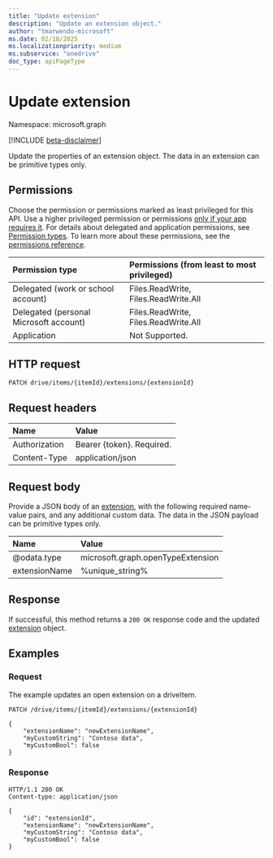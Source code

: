 ```yaml
---
title: "Update extension"
description: "Update an extension object."
author: "tmarwendo-microsoft"
ms.date: 02/18/2025
ms.localizationpriority: medium
ms.subservice: "onedrive"
doc_type: apiPageType
---
```



# Update extension

Namespace: microsoft.graph

[!INCLUDE [beta-disclaimer](../../includes/beta-disclaimer.md)]

Update the properties of an extension object. The data in an extension can be primitive types only.


## Permissions

Choose the permission or permissions marked as least privileged for this API. Use a higher privileged permission or permissions [only if your app requires it](/graph/permissions-overview#best-practices-for-using-microsoft-graph-permissions). For details about delegated and application permissions, see [Permission types](/graph/permissions-overview#permission-types). To learn more about these permissions, see the [permissions reference](/graph/permissions-reference).

<!-- {
  "blockType": "ignored"
}
-->

|Permission type                       | Permissions (from least to most privileged)                      |
|:-------------------------------------|:-----------------------------------------------------------------|
|Delegated (work or school account)    | Files.ReadWrite, Files.ReadWrite.All                             |
|Delegated (personal Microsoft account) | Files.ReadWrite, Files.ReadWrite.All                            |
|Application                           | Not Supported.                                                   |

## HTTP request

<!-- { "blockType": "ignored" } -->
```http
PATCH drive/items/{itemId}/extensions/{extensionId}
```

## Request headers

| Name       | Value |
|:---------------|:----------|
| Authorization | Bearer {token}. Required. |
| Content-Type | application/json |

## Request body

Provide a JSON body of an [extension](../resources/extension.md), with the following required
name-value pairs, and any additional custom data. The data in the JSON payload can be primitive types only.

| Name       | Value |
|:---------------|:----------|
| @odata.type | microsoft.graph.openTypeExtension |
| extensionName | %unique_string% |

## Response

If successful, this method returns a `200 OK` response code and the updated
[extension](../resources/extension.md) object.

## Examples

### Request

The example updates an open extension on a driveItem.

<!-- {
"blockType": "ignored",
}-->
```http
PATCH /drive/items/{itemId}/extensions/{extensionId}

{
    "extensionName": "newExtensionName",
    "myCustomString": "Contoso data",
    "myCustomBool": false
}
```

### Response

<!-- {
"blockType": "ignored",
}-->

```http
HTTP/1.1 200 OK
Content-type: application/json

{
    "id": "extensionId",
    "extensionName": "newExtensionName",
    "myCustomString": "Contoso data",
    "myCustomBool": false
}
```